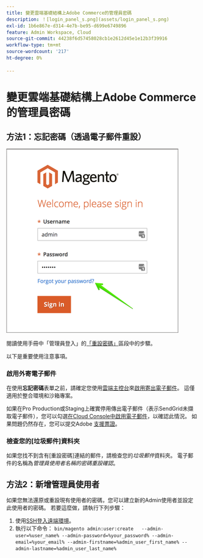 ```yaml
---
title: 變更雲端基礎結構上Adobe Commerce的管理員密碼
description: ！[login_panel_s.png](assets/login_panel_s.png)
exl-id: 1b6e867e-d314-4e7b-be95-d699e6749896
feature: Admin Workspace, Cloud
source-git-commit: 44238f6d57458028cb1e2612d45e1e12b3f39916
workflow-type: tm+mt
source-wordcount: '217'
ht-degree: 0%

---
```


# 變更雲端基礎結構上Adobe Commerce的管理員密碼

## 方法1：忘記密碼（透過電子郵件重設）

![login_panel_s.png](assets/login_panel_s.png)

閱讀使用手冊中「管理員登入」的[「重設密碼」](https://experienceleague.adobe.com/docs/commerce-admin/start/admin/admin-signin.html?lang=zh-Hant#admin-sign-in)區段中的步驟。

以下是重要使用注意事項。

### 啟用外寄電子郵件

在使用&#x200B;**忘記密碼**&#x200B;表單之前，請確定您使用[雲端主控台](https://experienceleague.adobe.com/docs/commerce-cloud-service/user-guide/project/overview.html?lang=zh-Hant)來[啟用寄出電子郵件](https://experienceleague.adobe.com/docs/commerce-cloud-service/user-guide/project/outgoing-emails.html?lang=zh-Hant)。 這僅適用於整合環境和沙箱專案。

如果在Pro Production或Staging上確實停用傳出電子郵件（表示SendGrid未擷取電子郵件），您可以勾選[在Cloud Console中啟用電子郵件](https://experienceleague.adobe.com/zh-hant/docs/commerce-on-cloud/user-guide/project/outgoing-emails#enable-emails-in-the-cli)，以確認此情況。 如果問題仍然存在，您可以提交Adobe [支援票證](https://experienceleague.adobe.com/zh-hant/docs/commerce-knowledge-base/kb/help-center-guide/magento-help-center-user-guide)。

### 檢查您的[垃圾郵件]資料夾

如果您找不到含有[重設密碼]連結的郵件，請檢查您的&#x200B;*垃圾郵件*&#x200B;資料夾。 電子郵件的名稱為&#x200B;*管理員使用者名稱的密碼重設確認*。

## 方法2：新增管理員使用者

如果您無法還原或重設現有使用者的密碼，您可以建立新的Admin使用者並設定此使用者的密碼。 若要這麼做，請執行下列步驟：

1. 使用[SSH登入遠端環境](https://experienceleague.adobe.com/docs/commerce-cloud-service/user-guide/develop/secure-connections.html?lang=zh-Hant)。
1. 執行以下命令： `bin/magento admin:user:create   --admin-user=%user_name% --admin-password=%your_password% --admin-email=%your_email% --admin-firstname=%admin_user_first_name% --admin-lastname=%admin_user_last_name%`
